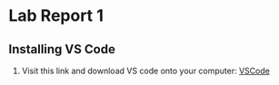 # Lab Report 1
## Installing VS Code
1. Visit this link and download VS code onto your computer: [VSCode](https://code.visualstudio.com/)
